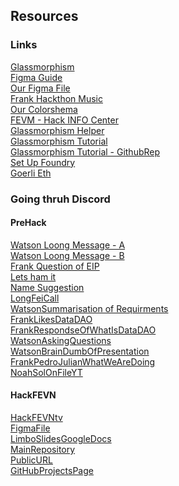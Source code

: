 ## Resources

### Links

[Glassmorphism](https://www.freecodecamp.org/news/glassmorphism-how-to-create-a-glass-card-in-figma/)\
[Figma Guide](https://danielschifano.notion.site/Complete-Web-Mobile-Designer-Resources-d1d9b6868a7746ffb3b6f02703ac7724)\
[Our Figma File](https://www.figma.com/file/QrZVocHLWPcRigUymCbNOB/Limbo?node-id=15%3A2&t=DZ2V5mLH5kjON0L4-0)\
[Frank Hackthon Music](https://www.youtube.com/watch?v=hLXZ2RbGO1g&t=202s)\
[Our Colorshema](https://coolors.co/343434-454ade-da4167-e7e7e7-e3b505)\
[FEVM - Hack INFO Center](https://ethglobal.notion.site/Hack-FEVM-Info-Center-e6d1289955e14ec8a1d022b31ec04d61)\
[Glassmorphism Helper](https://css.glass/)\
[Glassmorphism Tutorial](https://www.youtube.com/watch?v=O7WbVj5apxU)\
[Glassmorphism Tutorial - GithubRep](https://github.com/developedbyed/glass-website)\
[Set Up Foundry](https://ethereum-blockchain-developer.com/2022-06-nft-truffle-hardhat-foundry/14-foundry-setup/)\
[Goerli Eth](https://faucets.chain.link/)

### Going thruh Discord

#### PreHack

[Watson Loong Message - A](./WatsonMessage.md)\
[Watson Loong Message - B](./WatsonMessage2.md)\
[Frank Question of EIP](./FrankQuestionOfEIP.md)\
[Lets ham it](./Ham.jpeg)\
[Name Suggestion](./NoahNameSuggestion.md)\
[LongFeiCall](./LongFeiCall.jpeg)\
[WatsonSummarisation of Requirments](./WatsonSummarisationOfRequirments.md)\
[FrankLikesDataDAO](./FrankLikesDataDAO.md)\
[FrankRespondseOfWhatIsDataDAO](./FrankRespondseOfWhatIsDataDAO.md)\
[WatsonAskingQuestions](./WatsonAskingQuestions.md)\
[WatsonBrainDumbOfPresentation](./WatsonBrainDumbOfPresentation.md)\
[FrankPedroJulianWhatWeAreDoing](./FrankPedroJulianWhatWeAreDoing.md)\
[NoahSolOnFileYT](https://www.youtube.com/watch?v=IOcaMaxiEYw)

#### HackFEVN
[HackFEVNtv](https://ethglobal.tv/hackfevm-opening-ceremony-zjodf)\
[FigmaFile](https://www.figma.com/file/QrZVocHLWPcRigUymCbNOB/Limbo?node-id=0%3A1&t=urYmnrELfulhHUi8-1)\
[LimboSlidesGoogleDocs](https://docs.google.com/presentation/d/1VmBlN5aOsRynnAg_DdapafWwxlfNHnEjnVId20Q2vgQ/edit#slide=id.gfd5138720393052_0)\
[MainRepository](https://github.com/PedroChacin/Limbo-HackFEVM)\
[PublicURL](https://ethglobal.com/showcase/undefined-wjps4)\
[GitHubProjectsPage](https://github.com/users/P1SMT/projects/1)
